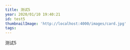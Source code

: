 ```yaml
---
title: 测试5
year: 2020/01/10 19:40:21
id: test5
thumbnailImage: 'http://localhost:4000/images/card.jpg'
tags:
---
```

测试5
